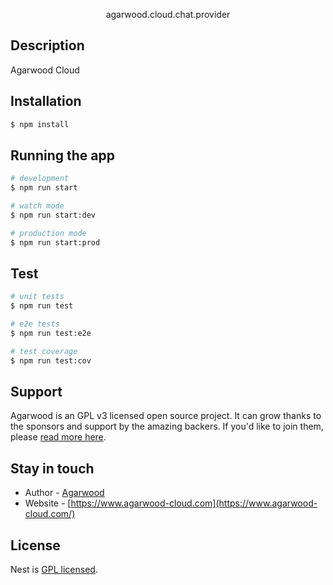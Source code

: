 <p align="center">
  agarwood.cloud.chat.provider
</p>

## Description

Agarwood Cloud

## Installation

```bash
$ npm install
```

## Running the app

```bash
# development
$ npm run start

# watch mode
$ npm run start:dev

# production mode
$ npm run start:prod
```

## Test

```bash
# unit tests
$ npm run test

# e2e tests
$ npm run test:e2e

# test coverage
$ npm run test:cov
```

## Support

Agarwood is an GPL v3 licensed open source project. It can grow thanks to the sponsors and support by the amazing backers. If you'd like to join them, please [read more here](https://github.com/agarwood-cloud/agarwood).

## Stay in touch

- Author - [Agarwood](https://github.com/agarwood-cloud/agarwood)
- Website - [https://www.agarwood-cloud.com](https://www.agarwood-cloud.com/)

## License

  Nest is [GPL licensed](LICENSE).
